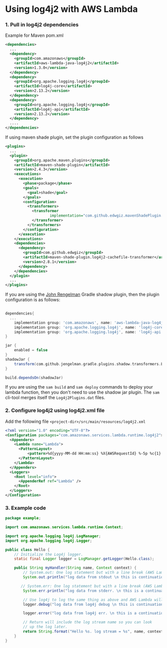 # Using log4j2 with AWS Lambda

### 1. Pull in log4j2 dependencies

Example for Maven pom.xml

```xml
<dependencies>
  ...
  <dependency>
    <groupId>com.amazonaws</groupId>
    <artifactId>aws-lambda-java-log4j2</artifactId>
    <version>1.3.0</version>
  </dependency>
  <dependency>
    <groupId>org.apache.logging.log4j</groupId>
    <artifactId>log4j-core</artifactId>
    <version>2.13.2</version>
  </dependency>
  <dependency>
    <groupId>org.apache.logging.log4j</groupId>
    <artifactId>log4j-api</artifactId>
    <version>2.13.2</version>
  </dependency>
  ....
</dependencies>
```

If using maven shade plugin, set the plugin configuration as follows

```xml
<plugins>
  ...
  <plugin>
    <groupId>org.apache.maven.plugins</groupId>
    <artifactId>maven-shade-plugin</artifactId>
    <version>2.4.3</version>
    <executions>
      <execution>
        <phase>package</phase>
        <goals>
          <goal>shade</goal>
        </goals>
        <configuration>
          <transformers>
            <transformer
                    implementation="com.github.edwgiz.mavenShadePlugin.log4j2CacheTransformer.PluginsCacheFileTransformer">
            </transformer>
          </transformers>
        </configuration>
      </execution>
    </executions>
    <dependencies>
      <dependency>
        <groupId>com.github.edwgiz</groupId>
        <artifactId>maven-shade-plugin.log4j2-cachefile-transformer</artifactId>
        <version>2.8.1</version>
      </dependency>
    </dependencies>
  </plugin>
  ...
</plugins>
```

If you are using the [John Rengelman](https://github.com/johnrengelman/shadow) Gradle shadow plugin, then the plugin configuration is as follows:

```groovy
 
dependencies{
  ...
    implementation group: 'com.amazonaws', name: 'aws-lambda-java-log4j2', version: '1.1.0'
    implementation group: 'org.apache.logging.log4j', name: 'log4j-core', version: log4jVersion
    implementation group: 'org.apache.logging.log4j', name: 'log4j-api', version: log4jVersion
}

jar {
    enabled = false
}
shadowJar {
    transform(com.github.jengelman.gradle.plugins.shadow.transformers.Log4j2PluginsCacheFileTransformer)
}

build.dependsOn(shadowJar)

```
 
If you are using the `sam build` and `sam deploy` commands to deploy your lambda function, then you don't 
need to use the shadow jar plugin. The `sam` cli-tool merges itself the `Log4j2Plugins.dat`
files.

### 2. Configure log4j2 using log4j2.xml file

Add the following file `<project-dir>/src/main/resources/log4j2.xml`

```xml
<?xml version="1.0" encoding="UTF-8"?>
<Configuration packages="com.amazonaws.services.lambda.runtime.log4j2">
  <Appenders>
    <Lambda name="Lambda">
      <PatternLayout>
          <pattern>%d{yyyy-MM-dd HH:mm:ss} %X{AWSRequestId} %-5p %c{1}:%L - %m%n</pattern>
      </PatternLayout>
    </Lambda>
  </Appenders>
  <Loggers>
    <Root level="info">
      <AppenderRef ref="Lambda" />
    </Root>
  </Loggers>
</Configuration>
```

### 3. Example code

```java
package example;

import com.amazonaws.services.lambda.runtime.Context;

import org.apache.logging.log4j.LogManager;
import org.apache.logging.log4j.Logger;

public class Hello {
    // Initialize the Log4j logger.
    static final Logger logger = LogManager.getLogger(Hello.class);

    public String myHandler(String name, Context context) {
        // System.out: One log statement but with a line break (AWS Lambda writes two events to CloudWatch).
        System.out.println("log data from stdout \n this is continuation of system.out");

       // System.err: One log statement but with a line break (AWS Lambda writes two events to CloudWatch).
        System.err.println("log data from stderr. \n this is a continuation of system.err");

        // Use log4j to log the same thing as above and AWS Lambda will log only one event in CloudWatch.
        logger.debug("log data from log4j debug \n this is continuation of log4j debug");

        logger.error("log data from log4j err. \n this is a continuation of log4j.err");

        // Return will include the log stream name so you can look
        // up the log later.
        return String.format("Hello %s. log stream = %s", name, context.getLogStreamName());
    }
}
```
